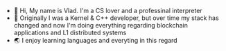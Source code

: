 - 👋 Hi, My name is Vlad. I'm a CS lover and a professinal interpreter
- 👀 Originally I was a Kernel & C++ developer, but over time my stack has changed and now I'm doing everything regarding blockchain applications and L1 distributed systems
- 🌏 I enjoy learning languages and everyting in this regard
